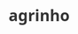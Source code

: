 # agrinho
<!DOCTYPE html>
<html lang="pt-br">
<head>
    <meta charset="UTF-8">
    <meta name="viewport" content="width=device-width, initial-scale=1.0">
    <title>Estradas Melhores - Pinhão/PR</title>
    <style>
        /* CSS Reset */
        * {
            margin: 0;
            padding: 0;
            box-sizing: border-box;
            font-family: 'Segoe UI', Tahoma, Geneva, Verdana, sans-serif;
        }

        /* Variáveis de cor */
        :root {
            --primary: #1a472a; /* Verde mais escuro para representar o Paraná */
            --secondary: #27ae60; /* Verde claro */
            --accent: #e74c3c;
            --light: #ecf0f1;
            --dark: #2c3e50;
        }

        /* Estilos gerais */
        body {
            line-height: 1.6;
            color: #333;
            background-color: var(--light);
        }

        header {
            background-color: var(--primary);
            color: white;
            padding: 1rem 0;
            position: sticky;
            top: 0;
            z-index: 100;
            box-shadow: 0 2px 10px rgba(0, 0, 0, 0.1);
        }

        .container {
            width: 90%;
            max-width: 1200px;
            margin: 0 auto;
        }

        nav {
            display: flex;
            justify-content: space-between;
            align-items: center;
        }

        .logo {
            font-size: 1.8rem;
            font-weight: bold;
            color: white;
            text-decoration: none;
        }

        .logo span {
            color: var(--secondary);
        }

        .nav-links {
            display: flex;
            list-style: none;
        }

        .nav-links li {
            margin-left: 2rem;
        }

        .nav-links a {
            color: white;
            text-decoration: none;
            transition: color 0.3s;
        }

        .nav-links a:hover {
            color: var(--secondary);
        }

        .hero {
            background: linear-gradient(rgba(0, 0, 0, 0.7), rgba(0, 0, 0, 0.7)), url('https://images.unsplash.com/photo-1583854470000-8e7ef1a9d8b8?ixlib=rb-1.2.1&auto=format&fit=crop&w=1350&q=80');
            background-size: cover;
            background-position: center;
            height: 80vh;
            display: flex;
            align-items: center;
            text-align: center;
            color: white;
        }

        .hero-content {
            max-width: 800px;
            margin: 0 auto;
        }

        .hero h1 {
            font-size: 3rem;
            margin-bottom: 1rem;
        }

        .hero p {
            font-size: 1.2rem;
            margin-bottom: 2rem;
        }

        .btn {
            display: inline-block;
            background-color: var(--secondary);
            color: white;
            padding: 0.8rem 1.5rem;
            border-radius: 5px;
            text-decoration: none;
            transition: background-color 0.3s;
            font-weight: bold;
        }

        .btn:hover {
            background-color: #219653;
        }

        .btn-accent {
            background-color: var(--accent);
        }

        .btn-accent:hover {
            background-color: #c0392b;
        }

        section {
            padding: 5rem 0;
        }

        .section-title {
            text-align: center;
            margin-bottom: 3rem;
            font-size: 2.5rem;
            color: var(--dark);
        }

        .benefits {
            display: grid;
            grid-template-columns: repeat(auto-fit, minmax(300px, 1fr));
            gap: 2rem;
        }

        .benefit-card {
            background-color: white;
            padding: 2rem;
            border-radius: 8px;
            box-shadow: 0 5px 15px rgba(0, 0, 0, 0.1);
            transition: transform 0.3s;
        }

        .benefit-card:hover {
            transform: translateY(-10px);
        }

        .benefit-card h3 {
            color: var(--secondary);
            margin-bottom: 1rem;
            font-size: 1.5rem;
        }

        .benefit-icon {
            font-size: 3rem;
            color: var(--secondary);
            margin-bottom: 1.5rem;
        }

        .projects {
            background-color: var(--primary);
            color: white;
        }

        .projects .section-title {
            color: white;
        }

        .project-grid {
            display: grid;
            grid-template-columns: repeat(auto-fit, minmax(300px, 1fr));
            gap: 2rem;
        }

        .project-card {
            background-color: white;
            color: var(--dark);
            border-radius: 8px;
            overflow: hidden;
            box-shadow: 0 5px 15px rgba(0, 0, 0, 0.2);
        }

        .project-img {
            height: 200px;
            overflow: hidden;
        }

        .project-img img {
            width: 100%;
            height: 100%;
            object-fit: cover;
            transition: transform 0.5s;
        }

        .project-card:hover .project-img img {
            transform: scale(1.1);
        }

        .project-info {
            padding: 1.5rem;
        }

        .project-info h3 {
            margin-bottom: 0.5rem;
            color: var(--secondary);
        }

        .stats {
            background-color: var(--secondary);
            color: white;
            text-align: center;
        }

        .stats-grid {
            display: grid;
            grid-template-columns: repeat(auto-fit, minmax(200px, 1fr));
            gap: 2rem;
        }

        .stat-item h3 {
            font-size: 3rem;
            margin-bottom: 0.5rem;
        }

        .contact {
            background-color: white;
        }

        .contact-form {
            max-width: 600px;
            margin: 0 auto;
            background-color: var(--light);
            padding: 2rem;
            border-radius: 8px;
            box-shadow: 0 5px 15px rgba(0, 0, 0, 0.1);
        }

        .form-group {
            margin-bottom: 1.5rem;
        }

        .form-group label {
            display: block;
            margin-bottom: 0.5rem;
            font-weight: bold;
        }

        .form-group input,
        .form-group textarea {
            width: 100%;
            padding: 0.8rem;
            border: 1px solid #ddd;
            border-radius: 5px;
            font-size: 1rem;
        }

        .form-group textarea {
            min-height: 150px;
        }

        footer {
            background-color: var(--dark);
            color: white;
            padding: 3rem 0;
            text-align: center;
        }

        .footer-links {
            display: flex;
            justify-content: center;
            list-style: none;
            margin: 1.5rem 0;
        }

        .footer-links li {
            margin: 0 1rem;
        }

        .footer-links a {
            color: white;
            text-decoration: none;
        }

        .footer-links a:hover {
            color: var(--secondary);
        }

        .social-icons {
            margin: 1.5rem 0;
        }

        .social-icons a {
            color: white;
            font-size: 1.5rem;
            margin: 0 0.5rem;
            transition: color 0.3s;
        }

        .social-icons a:hover {
            color: var(--secondary);
        }

        .local-info {
            text-align: center;
            margin-bottom: 3rem;
        }

        .local-info img {
            max-width: 150px;
            margin-bottom: 1rem;
        }

        @media (max-width: 768px) {
            .nav-links {
                display: none;
            }

            .hero h1 {
                font-size: 2.2rem;
            }

            .hero p {
                font-size: 1rem;
            }
        }
    </style>
</head>
<body>
    <header>
        <div class="container">
            <nav>
                <a href="#" class="logo">Pinhão<span>Estradas</span></a>
                <ul class="nav-links">
                    <li><a href="#inicio">Início</a></li>
                    <li><a href="#beneficios">Benefícios</a></li>
                    <li><a href="#projetos">Projetos</a></li>
                    <li><a href="#contato">Contato</a></li>
                </ul>
            </nav>
        </div>
    </header>

    <section class="hero" id="inicio">
        <div class="hero-content">
            <h1>Melhorando as Estradas de Pinhão/PR</h1>
            <p>Investimentos em infraestrutura viária para impulsionar o desenvolvimento de nossa região.</p>
            <a href="#projetos" class="btn">Nossos Projetos</a>
            <a href="#contato" class="btn btn-accent">Fale Conosco</a>
        </div>
    </section>

    <section id="beneficios">
        <div class="container">
            <div class="local-info">
                <img src="https://upload.wikimedia.org/wikipedia/commons/thumb/9/93/Bandeira_do_munic%C3%ADpio_de_Pinh%C3%A3o_%28PR%29.svg/1200px-Bandeira_do_munic%C3%ADpio_de_Pinh%C3%A3o_%28PR%29.svg.png" alt="Bandeira de Pinhão/PR" style="max-width: 150px;">
                <h2>Pinhão - Capital da Erva-Mate</h2>
                <p>Município paranaense com forte vocação agrícola e necessidade de infraestrutura viária de qualidade.</p>
            </div>
            
            <h2 class="section-title">Benefícios para Pinhão</h2>
            <div class="benefits">
                <div class="benefit-card">
                    <div class="benefit-icon">🚜</div>
                    <h3>Escoamento Agrícola</h3>
                    <p>Melhorias nas estradas rurais para facilitar o transporte da produção agrícola, especialmente da erva-mate.</p>
                </div>
                <div class="benefit-card">
                    <div class="benefit-icon">🏘️</div>
                    <h3>Desenvolvimento Urbano</h3>
                    <p>Pavimentação de vias urbanas e construção de calçadas para melhorar a mobilidade dos cidadãos.</p>
                </div>
                <div class="benefit-card">
                    <div class="benefit-icon">🚌</div>
                    <h3>Transporte Coletivo</h3>
                    <p>Melhoria nas condições das estradas para o transporte escolar e coletivo na região.</p>
                </div>
            </div>
        </div>
    </section>

    <section class="projects" id="projetos">
        <div class="container">
            <h2 class="section-title">Projetos em Andamento</h2>
            <div class="project-grid">
                <div class="project-card">
                    <div class="project-img">
                        <img src="https://images.unsplash.com/photo-1513828583688-c52646db42da?ixlib=rb-1.2.1&auto=format&fit=crop&w=1350&q=80" alt="Estrada Rural">
                    </div>
                    <div class="project-info">
                        <h3>Pavimentação PR-488</h3>
                        <p>Asfaltamento de 15km da PR-488, ligando Pinhão aos distritos rurais e facilitando o escoamento agrícola.</p>
                        <a href="#" class="btn">Saiba Mais</a>
                    </div>
                </div>
                <div class="project-card">
                    <div class="project-img">
                        <img src="https://images.unsplash.com/photo-1477959858617-67f85cf4f1df?ixlib=rb-1.2.1&auto=format&fit=crop&w=1350&q=80" alt="Estrada Urbana">
                    </div>
                    <div class="project-info">
                        <h3>Recapeamento Urbano</h3>
                        <p>Recuperação de 8km de vias urbanas no centro de Pinhão, com drenagem adequada e sinalização moderna.</p>
                        <a href="#" class="btn">Saiba Mais</a>
                    </div>
                </div>
                <div class="project-card">
                    <div class="project-img">
                        <img src="https://images.unsplash.com/photo-1493238792000-8113da705763?ixlib=rb-1.2.1&auto=format&fit=crop&w=1350&q=80" alt="Ponte">
                    </div>
                    <div class="project-info">
                        <h3>Reconstrução de Pontes</h3>
                        <p>Substituição de 3 pontes em estradas rurais que apresentavam risco à população.</p>
                        <a href="#" class="btn">Saiba Mais</a>
                    </div>
                </div>
            </div>
        </div>
    </section>

    <section class="stats">
        <div class="container">
            <div class="stats-grid">
                <div class="stat-item">
                    <h3>42km</h3>
                    <p>De estradas recuperadas</p>
                </div>
                <div class="stat-item">
                    <h3>3</h3>
                    <p>Pontes reconstruídas</p>
                </div>
                <div class="stat-item">
                    <h3>12</h3>
                    <p>Comunidades beneficiadas</p>
                </div>
                <div class="stat-item">
                    <h3>85%</h3>
                    <p>Redução de reclamações</p>
                </div>
            </div>
        </div>
    </section>

    <section class="contact" id="contato">
        <div class="container">
            <h2 class="section-title">Secretaria de Obras de Pinhão</h2>
            <div class="contact-form">
                <form id="contactForm">
                    <div class="form-group">
                        <label for="name">Nome</label>
                        <input type="text" id="name" name="name" required>
                    </div>
                    <div class="form-group">
                        <label for="email">Email</label>
                        <input type="email" id="email" name="email" required>
                    </div>
                    <div class="form-group">
                        <label for="subject">Assunto</label>
                        <input type="text" id="subject" name="subject" required>
                    </div>
                    <div class="form-group">
                        <label for="message">Mensagem</label>
                        <textarea id="message" name="message" required></textarea>
                    </div>
                    <button type="submit" class="btn">Enviar Mensagem</button>
                </form>
            </div>
        </div>
    </section>

    <footer>
        <div class="container">
            <a href="#" class="logo">Pinhão<span>Estradas</span></a>
            <ul class="footer-links">
                <li><a href="#inicio">Início</a></li>
                <li><a href="#beneficios">Benefícios</a></li>
                <li><a href="#projetos">Projetos</a></li>
                <li><a href="#contato">Contato</a></li>
                <li><a href="#">Prefeitura Municipal</a></li>
            </ul>
            <div class="social-icons">
                <a href="#"><span>📱</span></a>
                <a href="#"><span>📘</span></a>
                <a href="#"><span>📸</span></a>
            </div>
            <p>Secretaria Municipal de Obras e Infraestrutura</p>
            <p>Pinhão - Paraná</p>
            <p>&copy; 2023 Todos os direitos reservados</p>
        </div>
    </footer>

    <script>
        // Smooth scrolling for anchor links
        document.querySelectorAll('a[href^="#"]').forEach(anchor => {
            anchor.addEventListener('click', function (e) {
                e.preventDefault();
                
                document.querySelector(this.getAttribute('href')).scrollIntoView({
                    behavior: 'smooth'
                });
            });
        });

        // Form submission
        document.getElementById('contactForm').addEventListener('submit', function(e) {
            e.preventDefault();
            
            // Get form values
            const name = document.getElementById('name').value;
            const email = document.getElementById('email').value;
            const subject = document.getElementById('subject').value;
            const message = document.getElementById('message').value;
            
            // Here you would typically send the data to a server
            console.log('Form submitted:', { name, email, subject, message });
            
            // Show success message
            alert('Obrigado por sua mensagem, ' + name + '! A Secretaria de Obras entrará em contato em breve.');
            
            // Reset form
            this.reset();
        });

        // Animation on scroll
        window.addEventListener('scroll', function() {
            const cards = document.querySelectorAll('.benefit-card, .project-card');
            const windowHeight = window.innerHeight;
            
            cards.forEach(card => {
                const cardPosition = card.getBoundingClientRect().top;
                if (cardPosition < windowHeight - 100) {
                    card.style.opacity = '1';
                    card.style.transform = 'translateY(0)';
                }
            });
        });

        // Initialize animations
        document.addEventListener('DOMContentLoaded', function() {
            const cards = document.querySelectorAll('.benefit-card, .project-card');
            cards.forEach(card => {
                card.style.opacity = '0';
                card.style.transform = 'translateY(20px)';
                card.style.transition = 'opacity 0.5s ease, transform 0.5s ease';
            });
        });
    </script>
</body>
</html><!DOCTYPE html>
<html lang="pt-br">
<head>
    <meta charset="UTF-8">
    <meta name="viewport" content="width=device-width, initial-scale=1.0">
    <title>Estradas Melhores - Pinhão/PR</title>
    <style>
        /* CSS Reset */
        * {
            margin: 0;
            padding: 0;
            box-sizing: border-box;
            font-family: 'Segoe UI', Tahoma, Geneva, Verdana, sans-serif;
        }

        /* Variáveis de cor */
        :root {
            --primary: #1a472a; /* Verde mais escuro para representar o Paraná */
            --secondary: #27ae60; /* Verde claro */
            --accent: #e74c3c;
            --light: #ecf0f1;
            --dark: #2c3e50;
        }

        /* Estilos gerais */
        body {
            line-height: 1.6;
            color: #333;
            background-color: var(--light);
        }

        header {
            background-color: var(--primary);
            color: white;
            padding: 1rem 0;
            position: sticky;
            top: 0;
            z-index: 100;
            box-shadow: 0 2px 10px rgba(0, 0, 0, 0.1);
        }

        .container {
            width: 90%;
            max-width: 1200px;
            margin: 0 auto;
        }

        nav {
            display: flex;
            justify-content: space-between;
            align-items: center;
        }

        .logo {
            font-size: 1.8rem;
            font-weight: bold;
            color: white;
            text-decoration: none;
        }

        .logo span {
            color: var(--secondary);
        }

        .nav-links {
            display: flex;
            list-style: none;
        }

        .nav-links li {
            margin-left: 2rem;
        }

        .nav-links a {
            color: white;
            text-decoration: none;
            transition: color 0.3s;
        }

        .nav-links a:hover {
            color: var(--secondary);
        }

        .hero {
            background: linear-gradient(rgba(0, 0, 0, 0.7), rgba(0, 0, 0, 0.7)), url('https://images.unsplash.com/photo-1583854470000-8e7ef1a9d8b8?ixlib=rb-1.2.1&auto=format&fit=crop&w=1350&q=80');
            background-size: cover;
            background-position: center;
            height: 80vh;
            display: flex;
            align-items: center;
            text-align: center;
            color: white;
        }

        .hero-content {
            max-width: 800px;
            margin: 0 auto;
        }

        .hero h1 {
            font-size: 3rem;
            margin-bottom: 1rem;
        }

        .hero p {
            font-size: 1.2rem;
            margin-bottom: 2rem;
        }

        .btn {
            display: inline-block;
            background-color: var(--secondary);
            color: white;
            padding: 0.8rem 1.5rem;
            border-radius: 5px;
            text-decoration: none;
            transition: background-color 0.3s;
            font-weight: bold;
        }

        .btn:hover {
            background-color: #219653;
        }

        .btn-accent {
            background-color: var(--accent);
        }

        .btn-accent:hover {
            background-color: #c0392b;
        }

        section {
            padding: 5rem 0;
        }

        .section-title {
            text-align: center;
            margin-bottom: 3rem;
            font-size: 2.5rem;
            color: var(--dark);
        }

        .benefits {
            display: grid;
            grid-template-columns: repeat(auto-fit, minmax(300px, 1fr));
            gap: 2rem;
        }

        .benefit-card {
            background-color: white;
            padding: 2rem;
            border-radius: 8px;
            box-shadow: 0 5px 15px rgba(0, 0, 0, 0.1);
            transition: transform 0.3s;
        }

        .benefit-card:hover {
            transform: translateY(-10px);
        }

        .benefit-card h3 {
            color: var(--secondary);
            margin-bottom: 1rem;
            font-size: 1.5rem;
        }

        .benefit-icon {
            font-size: 3rem;
            color: var(--secondary);
            margin-bottom: 1.5rem;
        }

        .projects {
            background-color: var(--primary);
            color: white;
        }

        .projects .section-title {
            color: white;
        }

        .project-grid {
            display: grid;
            grid-template-columns: repeat(auto-fit, minmax(300px, 1fr));
            gap: 2rem;
        }

        .project-card {
            background-color: white;
            color: var(--dark);
            border-radius: 8px;
            overflow: hidden;
            box-shadow: 0 5px 15px rgba(0, 0, 0, 0.2);
        }

        .project-img {
            height: 200px;
            overflow: hidden;
        }

        .project-img img {
            width: 100%;
            height: 100%;
            object-fit: cover;
            transition: transform 0.5s;
        }

        .project-card:hover .project-img img {
            transform: scale(1.1);
        }

        .project-info {
            padding: 1.5rem;
        }

        .project-info h3 {
            margin-bottom: 0.5rem;
            color: var(--secondary);
        }

        .stats {
            background-color: var(--secondary);
            color: white;
            text-align: center;
        }

        .stats-grid {
            display: grid;
            grid-template-columns: repeat(auto-fit, minmax(200px, 1fr));
            gap: 2rem;
        }

        .stat-item h3 {
            font-size: 3rem;
            margin-bottom: 0.5rem;
        }

        .contact {
            background-color: white;
        }

        .contact-form {
            max-width: 600px;
            margin: 0 auto;
            background-color: var(--light);
            padding: 2rem;
            border-radius: 8px;
            box-shadow: 0 5px 15px rgba(0, 0, 0, 0.1);
        }

        .form-group {
            margin-bottom: 1.5rem;
        }

        .form-group label {
            display: block;
            margin-bottom: 0.5rem;
            font-weight: bold;
        }

        .form-group input,
        .form-group textarea {
            width: 100%;
            padding: 0.8rem;
            border: 1px solid #ddd;
            border-radius: 5px;
            font-size: 1rem;
        }

        .form-group textarea {
            min-height: 150px;
        }

        footer {
            background-color: var(--dark);
            color: white;
            padding: 3rem 0;
            text-align: center;
        }

        .footer-links {
            display: flex;
            justify-content: center;
            list-style: none;
            margin: 1.5rem 0;
        }

        .footer-links li {
            margin: 0 1rem;
        }

        .footer-links a {
            color: white;
            text-decoration: none;
        }

        .footer-links a:hover {
            color: var(--secondary);
        }

        .social-icons {
            margin: 1.5rem 0;
        }

        .social-icons a {
            color: white;
            font-size: 1.5rem;
            margin: 0 0.5rem;
            transition: color 0.3s;
        }

        .social-icons a:hover {
            color: var(--secondary);
        }

        .local-info {
            text-align: center;
            margin-bottom: 3rem;
        }

        .local-info img {
            max-width: 150px;
            margin-bottom: 1rem;
        }

        @media (max-width: 768px) {
            .nav-links {
                display: none;
            }

            .hero h1 {
                font-size: 2.2rem;
            }

            .hero p {
                font-size: 1rem;
            }
        }
    </style>
</head>
<body>
    <header>
        <div class="container">
            <nav>
                <a href="#" class="logo">Pinhão<span>Estradas</span></a>
                <ul class="nav-links">
                    <li><a href="#inicio">Início</a></li>
                    <li><a href="#beneficios">Benefícios</a></li>
                    <li><a href="#projetos">Projetos</a></li>
                    <li><a href="#contato">Contato</a></li>
                </ul>
            </nav>
        </div>
    </header>

    <section class="hero" id="inicio">
        <div class="hero-content">
            <h1>Melhorando as Estradas de Pinhão/PR</h1>
            <p>Investimentos em infraestrutura viária para impulsionar o desenvolvimento de nossa região.</p>
            <a href="#projetos" class="btn">Nossos Projetos</a>
            <a href="#contato" class="btn btn-accent">Fale Conosco</a>
        </div>
    </section>

    <section id="beneficios">
        <div class="container">
            <div class="local-info">
                <img src="https://upload.wikimedia.org/wikipedia/commons/thumb/9/93/Bandeira_do_munic%C3%ADpio_de_Pinh%C3%A3o_%28PR%29.svg/1200px-Bandeira_do_munic%C3%ADpio_de_Pinh%C3%A3o_%28PR%29.svg.png" alt="Bandeira de Pinhão/PR" style="max-width: 150px;">
                <h2>Pinhão - Capital da Erva-Mate</h2>
                <p>Município paranaense com forte vocação agrícola e necessidade de infraestrutura viária de qualidade.</p>
            </div>
            
            <h2 class="section-title">Benefícios para Pinhão</h2>
            <div class="benefits">
                <div class="benefit-card">
                    <div class="benefit-icon">🚜</div>
                    <h3>Escoamento Agrícola</h3>
                    <p>Melhorias nas estradas rurais para facilitar o transporte da produção agrícola, especialmente da erva-mate.</p>
                </div>
                <div class="benefit-card">
                    <div class="benefit-icon">🏘️</div>
                    <h3>Desenvolvimento Urbano</h3>
                    <p>Pavimentação de vias urbanas e construção de calçadas para melhorar a mobilidade dos cidadãos.</p>
                </div>
                <div class="benefit-card">
                    <div class="benefit-icon">🚌</div>
                    <h3>Transporte Coletivo</h3>
                    <p>Melhoria nas condições das estradas para o transporte escolar e coletivo na região.</p>
                </div>
            </div>
        </div>
    </section>

    <section class="projects" id="projetos">
        <div class="container">
            <h2 class="section-title">Projetos em Andamento</h2>
            <div class="project-grid">
                <div class="project-card">
                    <div class="project-img">
                        <img src="https://images.unsplash.com/photo-1513828583688-c52646db42da?ixlib=rb-1.2.1&auto=format&fit=crop&w=1350&q=80" alt="Estrada Rural">
                    </div>
                    <div class="project-info">
                        <h3>Pavimentação PR-488</h3>
                        <p>Asfaltamento de 15km da PR-488, ligando Pinhão aos distritos rurais e facilitando o escoamento agrícola.</p>
                        <a href="#" class="btn">Saiba Mais</a>
                    </div>
                </div>
                <div class="project-card">
                    <div class="project-img">
                        <img src="https://images.unsplash.com/photo-1477959858617-67f85cf4f1df?ixlib=rb-1.2.1&auto=format&fit=crop&w=1350&q=80" alt="Estrada Urbana">
                    </div>
                    <div class="project-info">
                        <h3>Recapeamento Urbano</h3>
                        <p>Recuperação de 8km de vias urbanas no centro de Pinhão, com drenagem adequada e sinalização moderna.</p>
                        <a href="#" class="btn">Saiba Mais</a>
                    </div>
                </div>
                <div class="project-card">
                    <div class="project-img">
                        <img src="https://images.unsplash.com/photo-1493238792000-8113da705763?ixlib=rb-1.2.1&auto=format&fit=crop&w=1350&q=80" alt="Ponte">
                    </div>
                    <div class="project-info">
                        <h3>Reconstrução de Pontes</h3>
                        <p>Substituição de 3 pontes em estradas rurais que apresentavam risco à população.</p>
                        <a href="#" class="btn">Saiba Mais</a>
                    </div>
                </div>
            </div>
        </div>
    </section>

    <section class="stats">
        <div class="container">
            <div class="stats-grid">
                <div class="stat-item">
                    <h3>42km</h3>
                    <p>De estradas recuperadas</p>
                </div>
                <div class="stat-item">
                    <h3>3</h3>
                    <p>Pontes reconstruídas</p>
                </div>
                <div class="stat-item">
                    <h3>12</h3>
                    <p>Comunidades beneficiadas</p>
                </div>
                <div class="stat-item">
                    <h3>85%</h3>
                    <p>Redução de reclamações</p>
                </div>
            </div>
        </div>
    </section>

    <section class="contact" id="contato">
        <div class="container">
            <h2 class="section-title">Secretaria de Obras de Pinhão</h2>
            <div class="contact-form">
                <form id="contactForm">
                    <div class="form-group">
                        <label for="name">Nome</label>
                        <input type="text" id="name" name="name" required>
                    </div>
                    <div class="form-group">
                        <label for="email">Email</label>
                        <input type="email" id="email" name="email" required>
                    </div>
                    <div class="form-group">
                        <label for="subject">Assunto</label>
                        <input type="text" id="subject" name="subject" required>
                    </div>
                    <div class="form-group">
                        <label for="message">Mensagem</label>
                        <textarea id="message" name="message" required></textarea>
                    </div>
                    <button type="submit" class="btn">Enviar Mensagem</button>
                </form>
            </div>
        </div>
    </section>

    <footer>
        <div class="container">
            <a href="#" class="logo">Pinhão<span>Estradas</span></a>
            <ul class="footer-links">
                <li><a href="#inicio">Início</a></li>
                <li><a href="#beneficios">Benefícios</a></li>
                <li><a href="#projetos">Projetos</a></li>
                <li><a href="#contato">Contato</a></li>
                <li><a href="#">Prefeitura Municipal</a></li>
            </ul>
            <div class="social-icons">
                <a href="#"><span>📱</span></a>
                <a href="#"><span>📘</span></a>
                <a href="#"><span>📸</span></a>
            </div>
            <p>Secretaria Municipal de Obras e Infraestrutura</p>
            <p>Pinhão - Paraná</p>
            <p>&copy; 2023 Todos os direitos reservados</p>
        </div>
    </footer>

    <script>
        // Smooth scrolling for anchor links
        document.querySelectorAll('a[href^="#"]').forEach(anchor => {
            anchor.addEventListener('click', function (e) {
                e.preventDefault();
                
                document.querySelector(this.getAttribute('href')).scrollIntoView({
                    behavior: 'smooth'
                });
            });
        });

        // Form submission
        document.getElementById('contactForm').addEventListener('submit', function(e) {
            e.preventDefault();
            
            // Get form values
            const name = document.getElementById('name').value;
            const email = document.getElementById('email').value;
            const subject = document.getElementById('subject').value;
            const message = document.getElementById('message').value;
            
            // Here you would typically send the data to a server
            console.log('Form submitted:', { name, email, subject, message });
            
            // Show success message
            alert('Obrigado por sua mensagem, ' + name + '! A Secretaria de Obras entrará em contato em breve.');
            
            // Reset form
            this.reset();
        });

        // Animation on scroll
        window.addEventListener('scroll', function() {
            const cards = document.querySelectorAll('.benefit-card, .project-card');
            const windowHeight = window.innerHeight;
            
            cards.forEach(card => {
                const cardPosition = card.getBoundingClientRect().top;
                if (cardPosition < windowHeight - 100) {
                    card.style.opacity = '1';
                    card.style.transform = 'translateY(0)';
                }
            });
        });

        // Initialize animations
        document.addEventListener('DOMContentLoaded', function() {
            const cards = document.querySelectorAll('.benefit-card, .project-card');
            cards.forEach(card => {
                card.style.opacity = '0';
                card.style.transform = 'translateY(20px)';
                card.style.transition = 'opacity 0.5s ease, transform 0.5s ease';
            });
        });
    </script>
</body>
</html>
